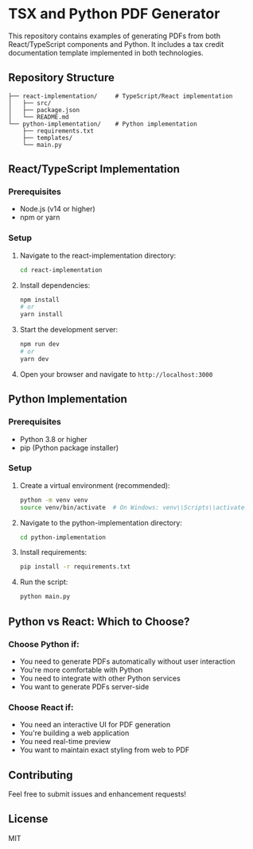 # TSX and Python PDF Generator

This repository contains examples of generating PDFs from both React/TypeScript components and Python. It includes a tax credit documentation template implemented in both technologies.

## Repository Structure

```
├── react-implementation/     # TypeScript/React implementation
│   ├── src/
│   ├── package.json
│   └── README.md
└── python-implementation/    # Python implementation
    ├── requirements.txt
    ├── templates/
    └── main.py
```

## React/TypeScript Implementation

### Prerequisites

- Node.js (v14 or higher)
- npm or yarn

### Setup

1. Navigate to the react-implementation directory:
   ```bash
   cd react-implementation
   ```

2. Install dependencies:
   ```bash
   npm install
   # or
   yarn install
   ```

3. Start the development server:
   ```bash
   npm run dev
   # or
   yarn dev
   ```

4. Open your browser and navigate to `http://localhost:3000`

## Python Implementation

### Prerequisites

- Python 3.8 or higher
- pip (Python package installer)

### Setup

1. Create a virtual environment (recommended):
   ```bash
   python -m venv venv
   source venv/bin/activate  # On Windows: venv\\Scripts\\activate
   ```

2. Navigate to the python-implementation directory:
   ```bash
   cd python-implementation
   ```

3. Install requirements:
   ```bash
   pip install -r requirements.txt
   ```

4. Run the script:
   ```bash
   python main.py
   ```

## Python vs React: Which to Choose?

### Choose Python if:
- You need to generate PDFs automatically without user interaction
- You're more comfortable with Python
- You need to integrate with other Python services
- You want to generate PDFs server-side

### Choose React if:
- You need an interactive UI for PDF generation
- You're building a web application
- You need real-time preview
- You want to maintain exact styling from web to PDF

## Contributing

Feel free to submit issues and enhancement requests!

## License

MIT